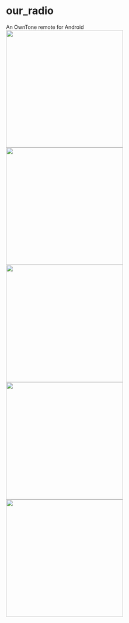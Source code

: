 # our_radio
An OwnTone remote for Android
<img src="https://github.com/SimulPiscator/our_radio/assets/28909687/08d4fa58-2a49-4dc1-8696-9a3bbaa581b2" width="320">
<img src="https://github.com/SimulPiscator/our_radio/assets/28909687/6f63ca9f-a4b8-4c10-a7ad-9ffe4bdca250" width="320">
<img src="https://github.com/SimulPiscator/our_radio/assets/28909687/17c3e0b2-f584-4623-88bf-97185fdd9009" width="320">
<img src="https://github.com/SimulPiscator/our_radio/assets/28909687/2a820dcc-96d1-4109-a103-4c1a775e4334" width="320">
<img src="https://github.com/SimulPiscator/our_radio/assets/28909687/c5a2d013-00dc-489c-81d4-02e5929cfdc8" width="320">

